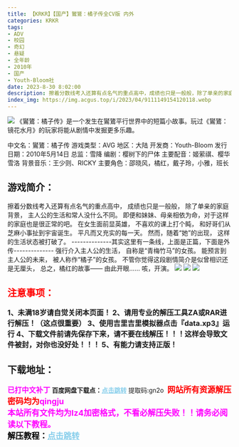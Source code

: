 ```yaml
---
title: 【KRKR】【国产】鸑鷟：橘子传全CV版 内外
categories: KRKR
tags:
- ADV
- 校园
- 奇幻
- 悬疑
- 全年龄
- 2010年
- 国产
- Youth-Bloom社
date: 2023-8-30 8:02:00
description: 擦着分数线考入还算有点名气的重点高中，成绩也只是一般般，除了单亲的家庭背景，主人公的生活和常人没什么不同。即便和妹妹、母亲相依为命，对于这样的家庭也是很正常的吧。在女生面前显英雄，不喜欢的课上打个盹，和好哥们从芝麻小事扯到宇宙诞生。平凡而又充实的每一天。然而，随着“她”的出现，这样的生活状态被打破了。--------------其实这里有一条线，上面是正篇，下面是外传--------------
index_img: https://img.acgus.top/i/2023/04/9111149154120118.webp
---
```

![](https://img.acgus.top/i/2023/04/9111149154120118.webp)
《鸑鷟：橘子传》是一个发生在鸑鷟平行世界中的短篇小故事。玩过《鸑鷟：镜花水月》的玩家将能从剧情中发掘更多乐趣。

中文名：鸑鷟：橘子传
游戏类型：AVG
地区：大陆
开发商：Youth-Bloom
发行日期：2010年5月14日
总监：雪降
编剧：樱树下的尸体
主要配音：姬萦祺、樱华雪洛
背景音乐：王少则、RICKY
主要角色：邵晓风，橘红，戴子玲，小雅，班长

## 游戏简介：
擦着分数线考入还算有点名气的重点高中，
成绩也只是一般般，
除了单亲的家庭背景，
主人公的生活和常人没什么不同。
即便和妹妹、母亲相依为命，对于这样的家庭也是很正常的吧。
在女生面前显英雄，
不喜欢的课上打个盹，
和好哥们从芝麻小事扯到宇宙诞生。
平凡而又充实的每一天。
然而，随着“她”的出现，
这样的生活状态被打破了。
--------------其实这里有一条线，上面是正篇，下面是外传--------------
强行介入主人公的生活，
自称是“青梅竹马”的女孩。
能预言到主人公的未来，
被人称作“橘子”的女孩。
不管你觉得这段剧情简介是似曾相识还是无厘头，
总之，橘红的故事——
由此开眼……
咳，开演。
![](https://img.acgus.top/i/2023/04/bc7625035c120129.webp)
![](https://img.acgus.top/i/2023/04/b5c8167f4b120125.webp)
![](https://img.acgus.top/i/2023/04/90693d259c120122.webp)






## <font color=#FF0000 >注意事项：</font>
<font size=3><b>1、未满18岁请自觉关闭本页面！
2、请用专业的解压工具ZA或RAR进行解压！（这点很重要）
3、使用吉里吉里模拟器点击『data.xp3』运行
4、下载文件前请先保存下来，请不要在线解压！！！这样会导致文件被封，对你也没好处！！！
5、有能力请支持正版！</b></font>

## 下载地址：
<font color=#FF00FF size=3><b>已打中文补丁</b></font>
<b>百度网盘下载点：</b><a href="https://pan.baidu.com/s/1PUhV3l3XOr-jbjw1G1IRjg?pwd=gn2o" style="color: #87CEEB;"><b>点击跳转</b></a> 提取码:gn2o
<a style="padding: 0" href="https://post.qingju.org/AD/"><img style="max-width:100%" src="https://img.acgus.top/i/2024/07/478f689b8021d8d499ab43d21acf137a.gif" alt=""></a>
<b><font color=#FF0000 size=4>网站所有资源解压密码均为</b></font><b><font color=#FF00FF size=4>qingju</font><font color=#FF0000 ></font></b><br><b><font color=#FF00FF size=4>本站所有文件均为lz4加密格式，不看必解压失败！！请务必阅读以下教程。</b></font><br><b><font color=#000 size=4>解压教程：</b><a href="https://post.qingju.org/tutorial/000/" style="color: #87CEEB;"><b>点击跳转</b></a>